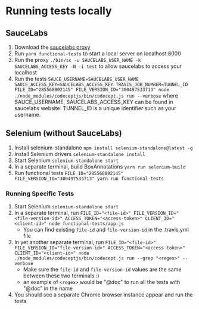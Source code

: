 # Running tests locally

## SauceLabs
1) Download the [saucelabs proxy](https://wiki.saucelabs.com/display/DOCS/Sauce+Connect+Proxy)
2) Run ```yarn functional-tests``` to start a local server on localhost:8000
3) Run the proxy ```./bin/sc -u SAUCELABS_USER_NAME -k SAUCELABS_ACCESS_KEY -N -i test``` to allow saucelabs to access your localhost
4) Run the tests
```SAUCE_USERNAME=SAUCELABS_USER_NAME SAUCE_ACCESS_KEY=SAUCELABS_ACCESS_KEY TRAVIS_JOB_NUMBER=TUNNEL_ID FILE_ID="285568802145" FILE_VERSION_ID="300497533713" node ./node_modules/codeceptjs/bin/codecept.js run --verbose``` where SAUCE_USERNAME, SAUCELABS_ACCESS_KEY can be found in saucelabs website. TUNNEL_ID is a unique identifier such as your username.

## Selenium (without SauceLabs)
1) Install selenium-standalone `npm install selenium-standalone@latest -g`
2) Install Selenium drivers `selenium-standalone install`
3) Start Selenium `selenium-standalone start`
4) In a separate terminal, build BoxAnnotations `yarn run selenium-build`
5) Run functional tests `FILE_ID="285568802145" FILE_VERSION_ID="300497533713" yarn run functional-tests`

### Running Specific Tests
1) Start Selenium `selenium-standalone start`
2) In a separate terminal, run `FILE_ID="<file-id>" FILE_VERSION_ID="<file-version-id>" ACCESS_TOKEN="<access-token>" CLIENT_ID="<client-id>" node functional-tests/app.js`
    * You can find existing `file-id` and `file-version-id` in the .travis.yml file
3) In yet another separate terminal, run `FILE_ID="<file-id>" FILE_VERSION_ID="file-version-id>" ACCESS_TOKEN="<access-token>" CLIENT_ID="<client-id>" node ./node_modules/codeceptjs/bin/codecept.js run --grep "<regex>" --verbose`
    * Make sure the `file-id` and `file-version-id` values are the same between these two terminals :)
    * an example of `<regex>` would be "@doc" to run all the tests with "@doc" in the name
4) You should see a separate Chrome browser instance appear and run the tests
